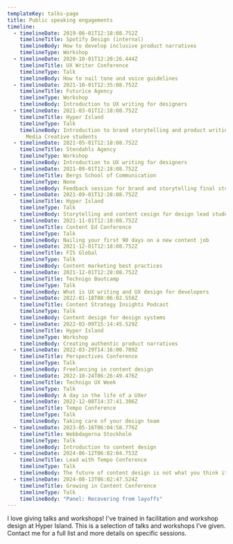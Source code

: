 ```yaml
---
templateKey: talks-page
title: Public speaking engagements
timeline:
  - timelineDate: 2019-06-01T12:18:08.752Z
    timelineTitle: Spotify Design (internal)
    timelineBody: How to develop inclusive product narratives
    timelineType: Workshop
  - timelineDate: 2020-10-01T12:20:26.444Z
    timelineTitle: UX Writer Conference
    timelineType: Talk
    timelineBody: How to nail tone and voice guidelines
  - timelineDate: 2021-10-01T12:35:08.752Z
    timelineTitle: Futurice Agency
    timelineType: Workshop
    timelineBody: Introduction to UX writing for designers
  - timelineDate: 2021-03-01T12:18:08.752Z
    timelineTitle: Hyper Island
    timelineType: Talk
    timelineBody: Introduction to brand storytelling and product writing for Digital
      Media Creative students
  - timelineDate: 2021-05-01T12:18:08.752Z
    timelineTitle: Stendahls Agency
    timelineType: Workshop
    timelineBody: Introduction to UX writing for designers
  - timelineDate: 2021-09-01T12:18:08.752Z
    timelineTitle: Bergs School of Communication
    timelineType: None
    timelineBody: Feedback session for brand and storytelling final student projects
  - timelineDate: 2021-09-01T12:28:08.752Z
    timelineTitle: Hyper Island
    timelineType: Talk
    timelineBody: Storytelling and content cesign for design lead students
  - timelineDate: 2021-11-01T12:18:08.752Z
    timelineTitle: Content Ed Conference
    timelineType: Talk
    timelineBody: Nailing your first 90 days on a new content job
  - timelineDate: 2021-12-01T12:18:08.752Z
    timelineTitle: FIS Global
    timelineType: Talk
    timelineBody: Content marketing best practices
  - timelineDate: 2021-12-01T12:28:08.752Z
    timelineTitle: Technigo Bootcamp
    timelineType: Talk
    timelineBody: What is UX writing and UX design for developers
  - timelineDate: 2022-01-18T08:06:02.558Z
    timelineTitle: Content Strategy Insights Podcast
    timelineType: Talk
    timelineBody: Content design for design systems
  - timelineDate: 2022-03-09T15:14:45.529Z
    timelineTitle: Hyper Island
    timelineType: Workshop
    timelineBody: Creating authentic product narratives
  - timelineDate: 2022-03-29T14:16:00.709Z
    timelineTitle: Perspectives Conference
    timelineType: Talk
    timelineBody: Freelancing in content design
  - timelineDate: 2022-10-24T06:26:49.476Z
    timelineTitle: Technigo UX Week
    timelineType: Talk
    timelineBody: A day in the life of a UXer
  - timelineDate: 2022-12-08T14:37:41.306Z
    timelineTitle: Tempo Conference
    timelineType: Talk
    timelineBody: Taking care of your design team
  - timelineDate: 2023-05-16T06:04:58.776Z
    timelineTitle: Webbdagerna Stockholm
    timelineType: Talk
    timelineBody: Introduction to content design
  - timelineDate: 2024-06-12T06:02:04.753Z
    timelineTitle: Lead with Tempo Conference
    timelineType: Talk
    timelineBody: The future of content design is not what you think it is
  - timelineDate: 2024-08-13T06:02:47.524Z
    timelineTitle: Growing in Content Conference
    timelineType: Talk
    timelineBody: "Panel: Recovering from layoffs"
---
```

I love giving talks and workshops! I've trained in facilitation and workshop design at Hyper Island. This is a selection of talks and workshops I’ve given. Contact me for a full list and more details on specific sessions.